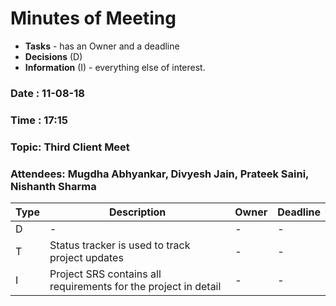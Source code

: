 # Minutes of Meeting

* **Tasks** - has an Owner and a deadline
* **Decisions** (D)
* **Information** (I) - everything else of interest.

### Date : 11-08-18
### Time : 17:15
### Topic: Third Client Meet
### Attendees: Mugdha Abhyankar, Divyesh Jain, Prateek Saini, Nishanth Sharma

Type | Description | Owner | Deadline
---- | ---- | ---- | ----
D | - | - | -
T | Status tracker is used to track project updates | - | -
I | Project SRS contains all requirements for the project in detail | - | -
